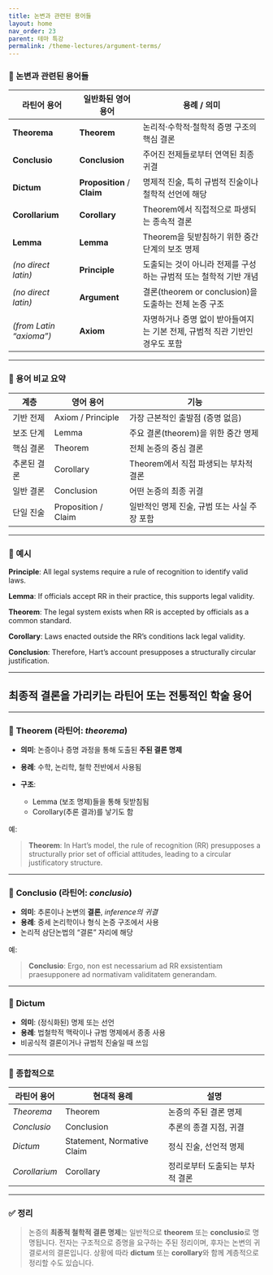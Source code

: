 ```yaml
---
title: 논변과 관련된 용어들
layout: home
nav_order: 23
parent: 테마 특강
permalink: /theme-lectures/argument-terms/
---
```


### 🧠 논변과 관련된 용어들

| **라틴어 용어**              | **일반화된 영어 용어**              | **용례 / 의미**                                 |
| ------------ | --------------------------- | ------------ |
| **Theorema**            | **Theorem**                 | 논리적·수학적·철학적 증명 구조의 핵심 결론                    |
| **Conclusio**           | **Conclusion**              | 주어진 전제들로부터 연역된 최종 귀결                        |
| **Dictum**              | **Proposition** / **Claim** | 명제적 진술, 특히 규범적 진술이나 철학적 선언에 해당              |
| **Corollarium**         | **Corollary**               | Theorem에서 직접적으로 파생되는 종속적 결론                 |
| **Lemma**               | **Lemma**                   | Theorem을 뒷받침하기 위한 중간 단계의 보조 명제              |
| *(no direct latin)*     | **Principle**               | 도출되는 것이 아니라 전제를 구성하는 규범적 또는 철학적 기반 개념       |
| *(no direct latin)*     | **Argument**                | 결론(theorem or conclusion)을 도출하는 전체 논증 구조    |
| *(from Latin “axioma”)* | **Axiom**                   | 자명하거나 증명 없이 받아들여지는 기본 전제, 규범적 직관 기반인 경우도 포함 |

---

### 📘 용어 비교 요약

| **계층** | **영어 용어**           | **기능**                     |
| ------ | ------------------- | -------------------------- |
| 기반 전제  | Axiom / Principle   | 가장 근본적인 출발점 (증명 없음)        |
| 보조 단계  | Lemma               | 주요 결론(theorem)을 위한 중간 명제   |
| 핵심 결론  | Theorem             | 전체 논증의 중심 결론               |
| 추론된 결론 | Corollary           | Theorem에서 직접 파생되는 부차적 결론   |
| 일반 결론  | Conclusion          | 어떤 논증의 최종 귀결               |
| 단일 진술  | Proposition / Claim | 일반적인 명제 진술, 규범 또는 사실 주장 포함 |

---

### 🧩 예시


**Principle**: All legal systems require a rule of recognition to identify valid laws.

**Lemma**: If officials accept RR in their practice, this supports legal validity.

**Theorem**: The legal system exists when RR is accepted by officials as a common standard.

**Corollary**: Laws enacted outside the RR’s conditions lack legal validity.

**Conclusion**: Therefore, Hart’s account presupposes a structurally circular justification.


---

## 최종적 결론을 가리키는 라틴어 또는 전통적인 학술 용어

---

### 🔹 **Theorem** (라틴어: *theorema*)

* **의미**: 논증이나 증명 과정을 통해 도출된 **주된 결론 명제**
* **용례**: 수학, 논리학, 철학 전반에서 사용됨
* **구조**:

  * Lemma (보조 명제)들을 통해 뒷받침됨
  * Corollary(추론 결과)를 낳기도 함

예:

> **Theorem**: In Hart’s model, the rule of recognition (RR) presupposes a structurally prior set of official attitudes, leading to a circular justificatory structure.

---

### 🔹 **Conclusio** (라틴어: *conclusio*)

* **의미**: 추론이나 논변의 **결론**, *inference의 귀결*
* **용례**: 중세 논리학이나 형식 논증 구조에서 사용
* 논리적 삼단논법의 “결론” 자리에 해당

예:

> **Conclusio**: Ergo, non est necessarium ad RR exsistentiam praesupponere ad normativam validitatem generandam.

---

### 🔹 **Dictum**

* **의미**: (정식화된) 명제 또는 선언
* **용례**: 법철학적 맥락이나 규범 명제에서 종종 사용
* 비공식적 결론이거나 규범적 진술일 때 쓰임

---

### 🔹 종합적으로

| 라틴어 용어        | 현대적 용례                     | 설명                |
| ------------- | -------------------------- | ----------------- |
| *Theorema*    | Theorem                    | 논증의 주된 결론 명제      |
| *Conclusio*   | Conclusion                 | 추론의 종결 지점, 귀결     |
| *Dictum*      | Statement, Normative Claim | 정식 진술, 선언적 명제     |
| *Corollarium* | Corollary                  | 정리로부터 도출되는 부차적 결론 |

---

### ✅ 정리

> 논증의 **최종적 철학적 결론 명제**는 일반적으로 **theorem** 또는 **conclusio**로 명명됩니다. 전자는 구조적으로 증명을 요구하는 주된 정리이며, 후자는 논변의 귀결로서의 결론입니다. 상황에 따라 **dictum** 또는 **corollary**와 함께 계층적으로 정리할 수도 있습니다.

